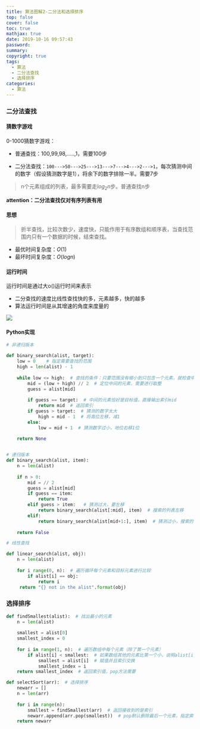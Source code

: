 ```yaml
---
title: 算法图解2-二分法和选择排序
top: false
cover: false
toc: true
mathjax: true
date: 2019-10-16 09:57:43
password:
summary:
copyright: true
tags:
  - 算法
  - 二分法查找
  - 选择排序
categories:
  - 算法
---
```


### 二分法查找

#### 猜数字游戏

0-1000猜数字游戏：

- 普通查找：100,99,98,.....,1，需要100步

- 二分法查找：`100--->50--->25--->13--->7--->4--->2--->1`，每次猜测中间的数字（假设猜测数字是1），将余下的数字排除一半。需要7步

>n个元素组成的列表，最多需要走$log_2{n}$步。普通查找n步

**attention：二分法查找仅对有序列表有用**

<!--MORE-->

#### 思想

>折半查找，比较次数少，速度快，只能作用于有序数组和顺序表，当查找范围内只有一个数据的时候，结束查找。

- 最优时间复杂度：$O(1)$
- 最坏时间复杂度：$O(logn)$



#### 运行时间

运行时间是通过大o()运行时间来表示

- 二分查找的速度比线性查找快的多，元素越多，快的越多
- 算法运行时间是从其增速的角度来度量的

![](https://s2.ax1x.com/2019/10/16/KiKk4S.png)



#### Python实现

```python
# 非递归版本

def binary_search(alist, target):   
    low = 0    # 指定需要查找的范围
    high = len(alist) - 1
    
    while low <= high:  # 查找的条件：只要范围没有缩小到只包含一个元素，就检查中间的元素
        mid = (low + high) // 2  # 定位中间的元素，需要进行取整
        guess = alist[mid]
        
        if guess == target:  # 中间的元素恰好是目标值，直接输出索引mid
            return mid  # 返回索引
        if guess > target:  # 猜测的数字太大  
            high = mid - 1  # 将高位左移，减1
        else:  
            low = mid + 1  # 猜测数字过小，地位右移1位
     
    return None


# 递归版本
def binary_search(alist, item):
    n = len(alist)
    
    if n > 0:
        mid = // 2
        guess = alist[mid]
        if guess == item:
            return True
        elif guess > item:   # 猜测过大，要左移
            return binary_search(alist[:mid], item)  # 搜索的列表左移
        elif:
            return binary_search(alist[mid+1:], item)  # 猜测过小，搜索的列表右移
        
    return False
```

```python
# 线性查找

def linear_search(alist, obj):
    n = len(alist)
    
    for i range(0, n):  # 遍历循环每个元素和目标元素进行比较
        if alist[i] == obj:
            return i 
     return "{} not in the alist".format(obj)
```

### 选择排序

```python
def findSmallest(alist):  # 找出最小的元素
    n = len(alist)
    
    smallest = alist[0]
    smallest_index = 0
    
    for i in range(1, n):  # 遍历数组中每个元素（除了第一个元素）
        if alist[i] < smallest:  # 如果数组其他的元素比第一个小，说明alist[i]更小
            smallest = alist[i]  # 赋值并且索引交换
            smallest_index = i
    return smallest_index  # 返回索引值，pop方法需要

def selectSort(arr):  # 选择排序
    newarr = []
    n = len(arr)
    
    for i in range(n):
        smallest = findSmallest(arr)  # 返回接收到的是索引
        newarr.append(arr.pop(smallest))  # pop默认删除最后一个元素，指定索引来删除元素，并且返回删除的值
    return newarr
```



